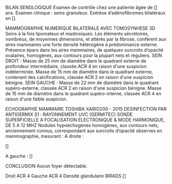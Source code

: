 BILAN SENOLOGIQUE
Examen de contrôle chez une patiente âgée de [] ans.
Examen clinique : seins granuleux.
Exérèse d’adénofibromes bilatéraux en [].

MAMMOGRAPHIE NUMERIQUE BILATERALE AVEC TOMOSYNHESE 3D
Seins à la fois lipomateux et mastosiques.
Les éléments sécrétoires, nombreux, de moyennes dimensions, et altérés par la fibrose, confèrent aux aires mammaires une forte densité hétérogène à prédominance externe.
Présence épars dans les aires mammaires, de quelques surcroits d’opacité ovalaires, homogènes, aux contours pour la plupart nets et réguliers.
SEIN DROIT :
Masse de 25 mm de diamètre dans le quadrant externe de profondeur intermédiaire, classée ACR 4 en raison d'une suspicion indéterminée. Masse de 15 mm de diamètre dans le quadrant externe, contenant des calcifications, classée ACR 2 en raison d'une suspicion bénigne.
SEIN GAUCHE :
Masse de 22 mm de diamètre dans le quadrant supéro-externe, classée ACR 2 en raison d'une suspicion bénigne. Masse de 15 mm de diamètre dans le quadrant supéro-interne, classée ACR 4 en raison d'une faible suspicion.

ECHOGRAPHIE MAMMAIRE
TOSHIBA XARIO200 - 2015 DESINFECTION PAR ANTIGERMIX S1 : RAYONNEMENT UVC (GERMITEC)
SONDE SUPERFICIELLE A FOCALISATION ELECTRONIQUE & MODE HARMONIQUE, DE 5 A 12 MHZ
Nodules hypoéchogènes homogènes, aux contours nets, anciennement connus, correspondant aux surcroits d’opacité observes en mammographie, mesurant :
A droite :

[]

A gauche :
[]

CONCLUSION
Aucun foyer détectable.

Droit ACR 4 Gauche ACR 4
Densité glandulaire BIRADS []
